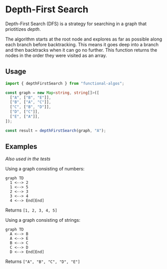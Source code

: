 # Depth-First Search

Depth-First Search (DFS) is a strategy for searching in a graph that priotitizes _depth_.

The algorithm starts at the root node and explores as far as possible along each branch before backtracking. This means it goes deep into a branch and then backtracks when it can go no further. This function returns the nodes in the order they were visited as an array.

## Usage

```typescript
import { depthFirstSearch } from "functional-algos";

const graph = new Map<string, string[]>([
  ["A", ["B", "E"]],
  ["B", ["A", "C"]],
  ["C", ["B", "D"]],
  ["D", ["C"]],
  ["E", ["A"]],
]);

const result = depthFirstSearch(graph, "A");
```

## Examples

_Also used in the tests_

Using a graph consisting of numbers:

```mermaid
graph TD
  1 <--> 2
  1 <--> 5
  2 <--> 3
  3 <--> 4
  4 <--> End[End]
```

Returns `[1, 2, 3, 4, 5]`

Using a graph consisting of strings:

```mermaid
graph TD
  A <--> B
  A <--> E
  B <--> C
  C <--> D
  D <--> End[End]
```

Returns `["A", "B", "C", "D", "E"]`
